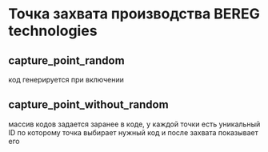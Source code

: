 # Точка захвата производства BEREG technologies

## capture_point_random

код генерируется при включении

## capture_point_without_random

массив кодов задается заранее в коде, у каждой точки есть уникальный ID по которому точка выбирает нужный код и после захвата показывает его
